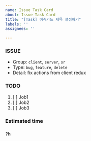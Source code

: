 ```yaml
---
name: Issue Task Card
about: Issue Task Card
title: "[Task] 이슈카드 제목 설정하기"
labels: ''
assignees: ''

---
```


### ISSUE
- Group:  `client`, `server`, `sr`
- Type: `bug`, `feature`, `delete`
- Detail: fix actions from client redux

### TODO
1. [ ] Job1
2. [ ] Job2
3. [ ] Job3

### Estimated time
### `?h`
